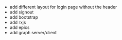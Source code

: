 
* add different layout for login page without the header
* add signout
* add bootstrap
* add rxjs
* add epics
* add graph server/client